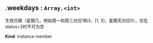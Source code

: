 <a name="module_miot/service/security--module.exports.ISecureKey+weekdays"></a>

## .weekdays : <code>Array.&lt;int&gt;</code>
生效日期（星期几，例如周一和周三对应1和3，[1, 3]，星期天对应0），仅在status=2时不可为空

**Kind**: instance member  
